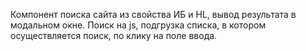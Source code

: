 Компонент поиска сайта из свойства ИБ и HL, вывод результата в модальном окне. Поиск на js, подгрузка списка, в котором осуществляется поиск, по клику на поле ввода.